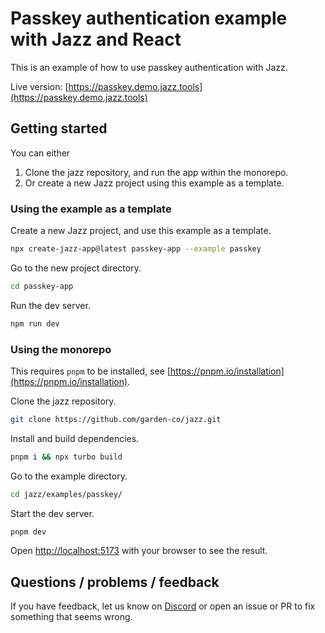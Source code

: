 # Passkey authentication example with Jazz and React

This is an example of how to use passkey authentication with Jazz.

Live version: [https://passkey.demo.jazz.tools](https://passkey.demo.jazz.tools)

## Getting started

You can either
1. Clone the jazz repository, and run the app within the monorepo.
2. Or create a new Jazz project using this example as a template.


### Using the example as a template

Create a new Jazz project, and use this example as a template.
```bash
npx create-jazz-app@latest passkey-app --example passkey
```

Go to the new project directory.
```bash
cd passkey-app
```

Run the dev server.
```bash
npm run dev
```

### Using the monorepo

This requires `pnpm` to be installed, see [https://pnpm.io/installation](https://pnpm.io/installation).

Clone the jazz repository.
```bash
git clone https://github.com/garden-co/jazz.git
```

Install and build dependencies.
```bash
pnpm i && npx turbo build
```

Go to the example directory.
```bash
cd jazz/examples/passkey/
```

Start the dev server.
```bash
pnpm dev
```

Open [http://localhost:5173](http://localhost:5173) with your browser to see the result.
## Questions / problems / feedback

If you have feedback, let us know on [Discord](https://discord.gg/utDMjHYg42) or open an issue or PR to fix something that seems wrong.

